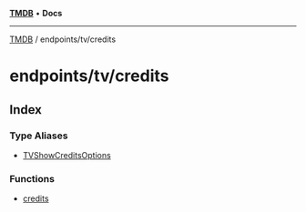 [**TMDB**](../../../README.md) • **Docs**

***

[TMDB](../../../README.md) / endpoints/tv/credits

# endpoints/tv/credits

## Index

### Type Aliases

- [TVShowCreditsOptions](type-aliases/TVShowCreditsOptions.md)

### Functions

- [credits](functions/credits.md)
